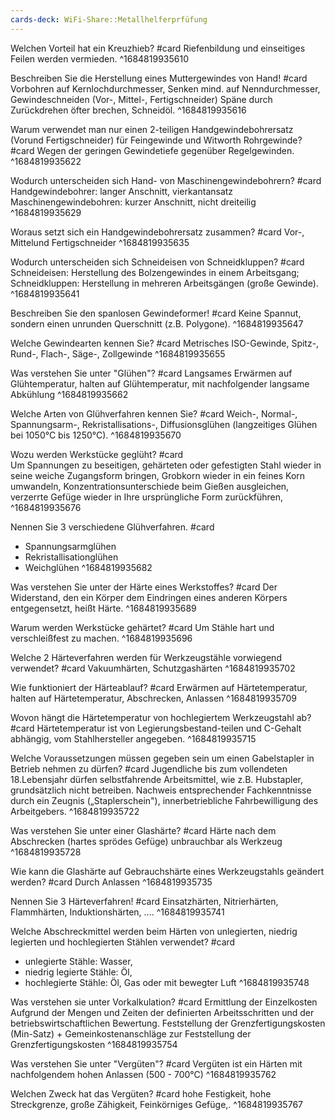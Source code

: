 ```yaml
---
cards-deck: WiFi-Share::Metallhelferprfüfung
---
```


Welchen Vorteil hat ein Kreuzhieb? #card 
Riefenbildung und einseitiges Feilen werden vermieden.
^1684819935610

Beschreiben Sie die Herstellung eines Muttergewindes von Hand! #card 
Vorbohren auf Kernlochdurchmesser,
Senken mind. auf Nenndurchmesser,
Gewindeschneiden (Vor-, Mittel-, Fertigschneider)
Späne durch Zurückdrehen öfter brechen,
Schneidöl.
^1684819935616

Warum verwendet man nur einen 2-teiligen Handgewindebohrersatz (Vorund Fertigschneider) für Feingewinde und Witworth Rohrgewinde? #card 
Wegen der geringen Gewindetiefe gegenüber Regelgewinden.
^1684819935622

Wodurch unterscheiden sich Hand- von Maschinengewindebohrern? #card 
Handgewindebohrer: langer Anschnitt, vierkantansatz
Maschinengewindebohren: kurzer Anschnitt, nicht dreiteilig
^1684819935629

Woraus setzt sich ein Handgewindebohrersatz zusammen? #card 
Vor-, Mittelund Fertigschneider
^1684819935635

Wodurch unterscheiden sich Schneideisen von Schneidkluppen? #card 
Schneideisen: Herstellung des Bolzengewindes in einem Arbeitsgang;
Schneidkluppen: Herstellung in mehreren Arbeitsgängen (große Gewinde).
^1684819935641

Beschreiben Sie den spanlosen Gewindeformer! #card 
Keine Spannut, sondern einen unrunden Querschnitt (z.B. Polygone).
^1684819935647

Welche Gewindearten kennen Sie? #card 
Metrisches ISO-Gewinde,
Spitz-,
Rund-,
Flach-,
Säge-,
Zollgewinde
^1684819935655

Was verstehen Sie unter "Glühen"? #card 
Langsames Erwärmen auf Glühtemperatur, halten auf Glühtemperatur, mit nachfolgender langsame Abkühlung
^1684819935662

Welche Arten von Glühverfahren kennen Sie? #card 
Weich-, 
Normal-,
Spannungsarm-,
Rekristallisations-,
Diffusionsglühen
(langzeitiges Glühen bei 1050°C bis 1250°C).
^1684819935670

Wozu werden Werkstücke geglüht? #card  
Um Spannungen zu beseitigen,
gehärteten oder gefestigten Stahl wieder in seine weiche Zugangsform bringen,
Grobkorn wieder in ein feines Korn umwandeln,
Konzentrationsunterschiede beim Gießen ausgleichen,
verzerrte Gefüge wieder in Ihre ursprüngliche Form zurückführen,
^1684819935676

Nennen Sie 3 verschiedene Glühverfahren. #card 
- Spannungsarmglühen
- Rekristallisationglühen
- Weichglühen
^1684819935682

Was verstehen Sie unter der Härte eines Werkstoffes? #card 
Der Widerstand, den ein Körper dem Eindringen eines anderen Körpers entgegensetzt, heißt Härte.
^1684819935689

Warum werden Werkstücke gehärtet? #card 
Um Stähle hart und verschleißfest zu machen.
^1684819935696

Welche 2 Härteverfahren werden für Werkzeugstähle vorwiegend verwendet? #card 
Vakuumhärten,
Schutzgashärten
^1684819935702

Wie funktioniert der Härteablauf? #card 
Erwärmen auf Härtetemperatur,
halten auf Härtetemperatur,
Abschrecken,
Anlassen
^1684819935709

Wovon hängt die Härtetemperatur von hochlegiertem Werkzeugstahl ab? #card 
Härtetemperatur ist von Legierungsbestand-teilen und C-Gehalt abhängig,
vom Stahlhersteller angegeben.
^1684819935715

Welche Voraussetzungen müssen gegeben sein um einen Gabelstapler in Betrieb nehmen zu dürfen? #card 
Jugendliche bis zum vollendeten 18.Lebensjahr dürfen selbstfahrende Arbeitsmittel, wie z.B. Hubstapler, grundsätzlich nicht betreiben.
Nachweis entsprechender Fachkenntnisse durch ein Zeugnis („Staplerschein"),
innerbetriebliche Fahrbewilligung des Arbeitgebers.
^1684819935722

Was verstehen Sie unter einer Glashärte? #card
Härte nach dem Abschrecken (hartes sprödes Gefüge) unbrauchbar als Werkzeug
^1684819935728

Wie kann die Glashärte auf Gebrauchshärte eines Werkzeugstahls geändert werden? #card
Durch Anlassen
^1684819935735

Nennen Sie 3 Härteverfahren! #card 
Einsatzhärten,
Nitrierhärten,
Flammhärten,
Induktionshärten, ....
^1684819935741

Welche Abschreckmittel werden beim Härten von unlegierten, niedrig legierten und hochlegierten Stählen verwendet? #card
- unlegierte Stähle: Wasser,
- niedrig legierte Stähle: Öl,
- hochlegierte Stähle: Öl, Gas oder mit bewegter Luft
^1684819935748

Was verstehen sie unter Vorkalkulation? #card
Ermittlung der Einzelkosten Aufgrund der Mengen und Zeiten der definierten Arbeitsschritten und der betriebswirtschaftlichen Bewertung. 
Feststellung der Grenzfertigungskosten
(Min-Satz) + Gemeinkostenanschläge zur Feststellung der Grenzfertigungskosten
^1684819935754

Was verstehen Sie unter "Vergüten"? #card
Vergüten ist ein Härten mit nachfolgendem hohen Anlassen (500 - 700°C)
^1684819935762

Welchen Zweck hat das Vergüten? #card 
hohe Festigkeit,
hohe Streckgrenze,
große Zähigkeit,
Feinkörniges Gefüge,.
^1684819935767
